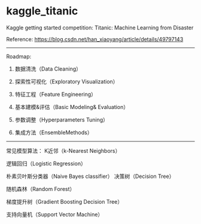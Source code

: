 # kaggle_titanic

Kaggle getting started competition: Titanic: Machine Learning from Disaster


Reference: https://blog.csdn.net/han_xiaoyang/article/details/49797143

-----
Roadmap:

1.    数据清洗（Data Cleaning）

2.    探索性可视化（Exploratory Visualization）

3.    特征工程（Feature Engineering）

4.    基本建模&评估（Basic Modeling& Evaluation）

5.    参数调整（Hyperparameters Tuning）

6.    集成方法（EnsembleMethods）

-----
常见模型算法：
  K近邻（k-Nearest Neighbors）
  
  逻辑回归（Logistic Regression）
  
  朴素贝叶斯分类器（Naive Bayes classifier）
  决策树（Decision Tree）
  
  随机森林（Random Forest）
  
  梯度提升树（Gradient Boosting Decision Tree）
  
  支持向量机（Support Vector Machine）
  
